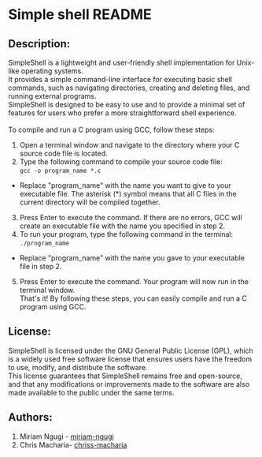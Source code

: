 # Simple shell README<br>
## Description:<br> 
SimpleShell is a lightweight and user-friendly shell implementation for Unix-like operating systems. <br>
It provides a simple command-line interface for executing basic shell commands, such as navigating directories, creating and deleting files, and running external programs.<br>
SimpleShell is designed to be easy to use and to provide a minimal set of features for users who prefer a more straightforward shell experience.<br>
<br>
To compile and run a C program using GCC, follow these steps:
<br>
1. Open a terminal window and navigate to the directory where your C source code file is located.<br>
2. Type the following command to compile your source code file:<br>
`gcc -o program_name *.c`<br>
* Replace "program_name" with the name you want to give to your executable file. The asterisk (*) symbol means that all C files in the current directory will be compiled together.<br>
3. Press Enter to execute the command. If there are no errors, GCC will create an executable file with the name you specified in step 2.<br>
4. To run your program, type the following command in the terminal:<br>
`./program_name`<br>
* Replace "program_name" with the name you gave to your executable file in step 2.<br>
5. Press Enter to execute the command. Your program will now run in the terminal window.<br>
That's it! By following these steps, you can easily compile and run a C program using GCC.<br>
## License:<br>
SimpleShell is licensed under the GNU General Public License (GPL), which is a widely used free software license that ensures users have the freedom to use, modify, and distribute the software.<br>
This license guarantees that SimpleShell remains free and open-source, and that any modifications or improvements made to the software are also made available to the public under the same terms.<br>
## Authors:<br>
1. Miriam Ngugi - [miriam-ngugi](https://github.com/Miriam-Ngugi)<br>
2. Chris Macharia- [chriss-macharia](https://github.com/chris-macharia)
